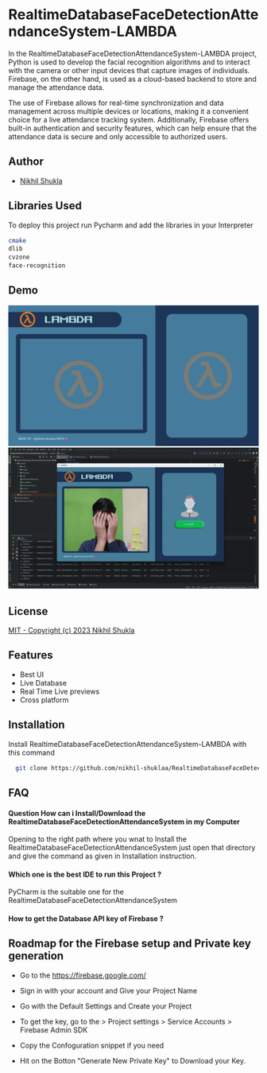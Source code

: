 
# RealtimeDatabaseFaceDetectionAttendanceSystem-LAMBDA

In the RealtimeDatabaseFaceDetectionAttendanceSystem-LAMBDA project, Python is used to develop the facial recognition algorithms and to interact with the camera or other input devices that capture images of individuals. Firebase, on the other hand, is used as a cloud-based backend to store and manage the attendance data.

The use of Firebase allows for real-time synchronization and data management across multiple devices or locations, making it a convenient choice for a live attendance tracking system. Additionally, Firebase offers built-in authentication and security features, which can help ensure that the attendance data is secure and only accessible to authorized users.




## Author

- [Nikhil Shukla](https://github.com/nikhil-shuklaa)


## Libraries Used 

To deploy this project run Pycharm and add the libraries in your Interpreter

```bash
cmake
dlib
cvzone
face-recognition
```


## Demo

<img src="/Resources/background.png">

<img src="/Resources/Demo%20-RealtimeDatabaseFaceDetectionAttendanceSystem-LAMBDA-.gif">


## License

[MIT - Copyright (c) 2023 Nikhil Shukla](https://github.com/nikhil-shuklaa/RealtimeDatabaseFaceDetectionAttendanceSystem-LAMBDA/blob/main/LICENSE)


## Features

- Best UI
- Live Database
- Real Time Live previews 
- Cross platform


## Installation

Install RealtimeDatabaseFaceDetectionAttendanceSystem-LAMBDA with this command

```bash
  git clone https://github.com/nikhil-shuklaa/RealtimeDatabaseFaceDetectionAttendanceSystem-LAMBDA

```
    
## FAQ

#### Question How can i Install/Download the RealtimeDatabaseFaceDetectionAttendanceSystem in my Computer

Opening to the right path where you wnat to Install the RealtimeDatabaseFaceDetectionAttendanceSystem just open that directory and give the command as given in Installation instruction.

#### Which one is the best IDE to run this Project ?

PyCharm is the suitable one for the RealtimeDatabaseFaceDetectionAttendanceSystem

#### How to get the Database API key of Firebase ?





## Roadmap for the Firebase setup and Private key generation

- Go to the https://firebase.google.com/

- Sign in with your account and Give your Project Name 

- Go with the Default Settings and Create your Project

- To get the key, go to the > Project settings > Service Accounts > Firebase Admin SDK

- Copy the Confoguration snippet if you need 

- Hit on the Botton "Generate New Private Key" to Download your Key. 

